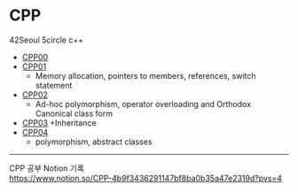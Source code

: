 # CPP  
42Seoul 5circle c++   
+ [CPP00](https://github.com/hyerim108/CPP/tree/master/Module00)  
+ [CPP01](https://github.com/hyerim108/CPP/tree/master/Module01)
    + Memory allocation, pointers to members, references, switch statement
+ [CPP02](https://github.com/hyerim108/CPP/tree/master/Module02)
  + Ad-hoc polymorphism, operator overloading and Orthodox Canonical class form
+ [CPP03](https://github.com/hyerim108/CPP/tree/master/Module03)
  +Inheritance
+ [CPP04](https://github.com/hyerim108/CPP/tree/master/Module04)
  + polymorphism, abstract classes
------------
CPP 공부 Notion 기록  
https://www.notion.so/CPP-4b9f3436291147bf8ba0b35a47e2319d?pvs=4
